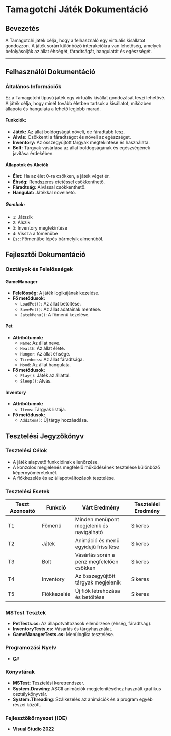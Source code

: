 # Tamagotchi Játék Dokumentáció

## Bevezetés
A Tamagotchi játék célja, hogy a felhasználó egy virtuális kisállatot gondozzon. A játék során különböző interakciókra van lehetőség, amelyek befolyásolják az állat éhségét, fáradtságát, hangulatát és egészségét.

---

## Felhasználói Dokumentáció

### Általános Információk
Ez a Tamagotchi típusú játék egy virtuális kisállat gondozását teszi lehetővé. A játék célja, hogy minél tovább életben tartsuk a kisállatot, miközben állapota és hangulata a lehető legjobb marad.

#### Funkciók:
- **Játék:** Az állat boldogságát növeli, de fáradtabb lesz.
- **Alvás:** Csökkenti a fáradtságot és növeli az egészséget.
- **Inventory:** Az összegyűjtött tárgyak megtekintése és használata.
- **Bolt:** Tárgyak vásárlása az állat boldogságának és egészségének javítása érdekében.

#### Állapotok és Akciók
- **Élet:** Ha az élet 0-ra csökken, a játék véget ér.
- **Éhség:** Rendszeres etetéssel csökkenthető.
- **Fáradtság:** Alvással csökkenthető.
- **Hangulat:** Játékkal növelhető.

##### Gombok:
- `1`: Játszik
- `2`: Alszik
- `3`: Inventory megtekintése
- `4`: Vissza a főmenübe
- `Esc`: Főmenübe lépés bármelyik almenüből.



## Fejlesztői Dokumentáció

### Osztályok és Felelősségek

#### GameManager
- **Felelősség:** A játék logikájának kezelése.
- **Fő metódusok:**
  - `LoadPet()`: Az állat betöltése.
  - `SavePet()`: Az állat adatainak mentése.
  - `JatekMenu()`: A főmenü kezelése.

#### Pet
- **Attribútumok:**
  - `Name`: Az állat neve.
  - `Health`: Az állat élete.
  - `Hunger`: Az állat éhsége.
  - `Tiredness`: Az állat fáradtsága.
  - `Mood`: Az állat hangulata.
- **Fő metódusok:**
  - `Play()`: Játék az állattal.
  - `Sleep()`: Alvás.

#### Inventory
- **Attribútumok:**
  - `Items`: Tárgyak listája.
- **Fő metódusok:**
  - `AddItem()`: Új tárgy hozzáadása.


    
## Tesztelési Jegyzőkönyv

### Tesztelési Célok
- A játék alapvető funkcióinak ellenőrzése.
- A konzolos megjelenés megfelelő működésének tesztelése különböző képernyőméreteknél.
- A fiókkezelés és az állapotváltozások tesztelése.

### Tesztelési Esetek
| Teszt Azonosító | Funkció | Várt Eredmény | Tesztelési Eredmény |
|------------------|---------|---------------|---------------------|
| T1              | Főmenü  | Minden menüpont megjelenik és navigálható | Sikeres |
| T2              | Játék   | Animáció és menü egyidejű frissítése | Sikeres |
| T3              | Bolt    | Vásárlás során a pénz megfelelően csökken | Sikeres |
| T4              | Inventory | Az összegyűjtött tárgyak megjelenik | Sikeres |
| T5              | Fiókkezelés | Új fiók létrehozása és betöltése | Sikeres |

### MSTest Tesztek
- **PetTests.cs:** Az állapotváltozások ellenőrzése (éhség, fáradtság).
- **InventoryTests.cs:** Vásárlás és tárgyhasználat.
- **GameManagerTests.cs:** Menülogika tesztelése.



### Programozási Nyelv
- **C#**

### Könyvtárak
- **MSTest**: Tesztelési keretrendszer.
- **System.Drawing**: ASCII animációk megjelenítéséhez használt grafikus osztálykönyvtár.
- **System.Threading**: Szálkezelés az animációk és a program egyéb részei között.

### Fejlesztőkörnyezet (IDE)
- **Visual Studio 2022**

